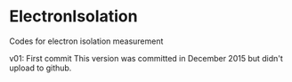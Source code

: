 # ElectronIsolation
Codes for electron isolation measurement

v01: First commit
This version was committed in December 2015 but didn't upload to github.
